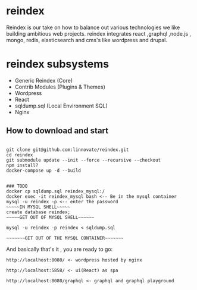 # reindex
Reindex is our take on how to balance out various technologies we like building ambitious web projects.
reindex integrates react ,graphql ,node.js , mongo, redis, elasticsearch and cms's like wordpress and drupal.

# reindex subsystems
- Generic Reindex (Core)
- Contrib Modules (Plugins & Themes)
- Wordpress
- React
- sqldump.sql (Local Environment SQL)
- Nginx


## How to download and start
```

git clone git@github.com:linnovate/reindex.git
cd reindex
git submodule update --init --force --recursive --checkout
npm install?
docker-compose up -d --build


### TODO
docker cp sqldump.sql reindex_mysql:/
docker exec -it reindex_mysql bash <-- Be in the mysql container
mysql -u reindex -p <-- enter the password
~~~~~IN MYSQL SHELL~~~~~
create database reindex;
~~~~~GET OUT OF MYSQL SHELL~~~~~~

mysql -u reindex -p reindex < sqldump.sql

~~~~~~~GET OUT OF THE MYSQL CONTAINER~~~~~~~
```

And basically that's it , you are ready to go:
```
http://localhost:8080/ <- wordpress hosted by nginx

http://localhost:5858/ <- ui(React) as spa

http://localhost:8080/graphql <- graphql and graphql playground
```

